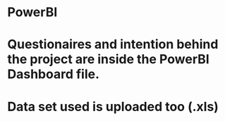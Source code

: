 # PowerBI
# Questionaires and intention behind the project are inside the PowerBI Dashboard file.
# Data set used is uploaded too (.xls)

